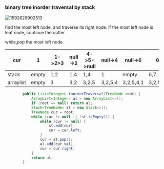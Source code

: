 ### binary tree inorder traversal by stack

![1592629902513](C:\Users\l10n\AppData\Roaming\Typora\typora-user-images\1592629902513.png)



find the most left node, and traverse its right node. if  the most left node is leaf node, continue the outter

while,pop the most left node.



| cur       | 1     | 1->2>3 | null->2 | 4->5->null | null->4 | null->6   | 6->7        | null->6->null |
| --------- | ----- | ------ | ------- | ---------- | ------- | --------- | ----------- | :-----------: |
| stack     | empty | 1,2    | 1,4     | 1,4        | 1       | empty     | 6,7         |     empty     |
| arraylist | empty | 3      | 3,2     | 3,2,5      | 3,2,5,4 | 3,2,5,4,1 | 3,2,5,4,1,7 | 3,2,5,4,1,7,6 |



```java
		public List<Integer> inorderTraversal(TreeNode root) {
            ArrayList<Integer> al = new ArrayList<>();
            if (root == null) return al;
            Stack<TreeNode> st = new Stack<>();
            TreeNode cur = root;
            while (cur != null || !st.isEmpty()) {
                while (cur != null) {
                    st.add(cur);
                    cur = cur.left;
                }
                cur = st.pop();
                al.add(cur.val);
                cur = cur.right;
            }
            return al;
        }
```

